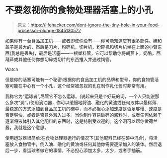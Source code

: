 # 不要忽视你的食物处理器活塞上的小孔

> 原文：<https://lifehacker.com/dont-ignore-the-tiny-hole-in-your-food-processor-plunge-1845130572>

如果你有一台食品加工机——或者即使你没有——你可能知道它有很多部件。碗和盖子是最大的，然后是刀片，粉碎机，切片机，粉碎机和切片机坐在上面的小臂东西(我总是丢失)，最后是活塞——一根塑料管，它可以帮助你将胡萝卜，奶酪，西葫芦或其他任何你想切碎或切片的东西推入并通过饲管。

Watch

但是你的活塞可能有一个秘密:根据你的食品加工机的品牌和型号，你的食物管活塞可能在中心有一个小孔，这个经常被忽视的孔在制作乳化酱时非常有用。

我称它为“运球者”,尽管它不怎么运球。(说起来只是个好玩的词，一个人只能说那么多次“洞”。)使用滴油器，你可以缓慢地将油、融化的黄油或任何液体以最稀薄、最稳定的方式添加到食品加工机的碗中，而不必担心添加速度是否足够慢、速度是否足够快，或者是否意外溅入过多。当你制作容易破碎的酱料时，或者任何依赖于逐渐将液体引入其他配料的东西时，这是特别受欢迎的。这个洞可以帮你做荷兰酱，我就是这个意思。

使用运球器很简单:在食物处理器运行的情况下(其他配料已经在碗中混合)，将活塞放入食物管中，倒入油、融化的黄油或任何其他你需要逐渐加入的液体。然后退后一步，看运球者做它的事情，不必担心添加太多，太少，或者手抽筋。